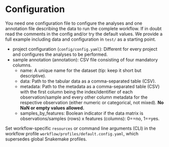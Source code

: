 # Configuration

You need one configuration file to configure the analyses and one annotation file describing the data to run the complete workflow. If in doubt read the comments in the config and/or try the default values. We provide a full example including data and configuration in `test/` as a starting point.

- project configuration (`config/config.yaml`): Different for every project and configures the analyses to be performed.
- sample annotation (annotation): CSV file consisting of four mandatory columns.
    -  name: A unique name for the dataset (tip: keep it short but descriptive).
    -  data: Path to the tabular data as a comma-separated table (CSV).
    -  metadata: Path to the metadata as a comma-separated table (CSV) with the first column being the index/identifier of each observation/sample and every other column metadata for the respective observation (either numeric or categorical, not mixed). **No NaN or empty values allowed.**
    -  samples_by_features: Boolean indicator if the data matrix is observations/samples (rows) x features (columns): 0==no, 1==yes.

Set workflow-specific `resources` or command line arguments (CLI) in the workflow profile `workflow/profiles/default.config.yaml`, which supersedes global Snakemake profiles.